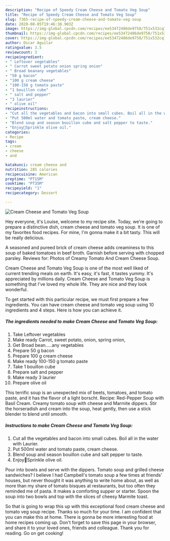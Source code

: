 ```yaml
---
description: "Recipe of Speedy Cream Cheese and Tomato Veg Soup"
title: "Recipe of Speedy Cream Cheese and Tomato Veg Soup"
slug: 7365-recipe-of-speedy-cream-cheese-and-tomato-veg-soup
date: 2020-08-05T19:46:38.903Z
image: https://img-global.cpcdn.com/recipes/ee53472486de9758/751x532cq70/cream-cheese-and-tomato-veg-soup-recipe-main-photo.jpg
thumbnail: https://img-global.cpcdn.com/recipes/ee53472486de9758/751x532cq70/cream-cheese-and-tomato-veg-soup-recipe-main-photo.jpg
cover: https://img-global.cpcdn.com/recipes/ee53472486de9758/751x532cq70/cream-cheese-and-tomato-veg-soup-recipe-main-photo.jpg
author: Oscar Aguilar
ratingvalue: 3.5
reviewcount: 3
recipeingredient:
- " Leftover vegetables"
- " Carrot sweet potato onion spring onion"
- " Broad beanany vegetables"
- "50 g bacon"
- "100 g cream cheese"
- "100-150 g tomato paste"
- "1 bouillon cube"
- " salt and pepper"
- "3 laurier"
- " olive oil"
recipeinstructions:
- "Cut all the vegetables and bacon into small cubes. Boil all in the water with Laurier."
- "Put 500ml water and tomato paste, cream cheese."
- "Blend soup and season bouillon cube and salt pepper to taste."
- "Enjoy🌸Sprinkle olive oil."
categories:
- Recipe
tags:
- cream
- cheese
- and

katakunci: cream cheese and 
nutrition: 285 calories
recipecuisine: American
preptime: "PT15M"
cooktime: "PT35M"
recipeyield: "1"
recipecategory: Dessert

---
```



![Cream Cheese and Tomato Veg Soup](https://img-global.cpcdn.com/recipes/ee53472486de9758/751x532cq70/cream-cheese-and-tomato-veg-soup-recipe-main-photo.jpg)

Hey everyone, it's Louise, welcome to my recipe site. Today, we're going to prepare a distinctive dish, cream cheese and tomato veg soup. It is one of my favorites food recipes. For mine, I'm gonna make it a bit tasty. This will be really delicious.

A seasoned and pureed brick of cream cheese adds creaminess to this soup of baked tomatoes in beef broth. Garnish before serving with chopped parsley. Reviews for: Photos of Creamy Tomato And Cream Cheese Soup.

Cream Cheese and Tomato Veg Soup is one of the most well liked of current trending meals on earth. It's easy, it's fast, it tastes yummy. It's appreciated by millions daily. Cream Cheese and Tomato Veg Soup is something that I've loved my whole life. They are nice and they look wonderful.


To get started with this particular recipe, we must first prepare a few ingredients. You can have cream cheese and tomato veg soup using 10 ingredients and 4 steps. Here is how you can achieve it.

<!--inarticleads1-->

##### The ingredients needed to make Cream Cheese and Tomato Veg Soup:

1. Take  Leftover vegetables
1. Make ready  Carrot, sweet potato, onion, spring onion,
1. Get  Broad bean.....any vegetables
1. Prepare 50 g bacon
1. Prepare 100 g cream cheese
1. Make ready 100-150 g tomato paste
1. Take 1 bouillon cube
1. Prepare  salt and pepper
1. Make ready 3 laurier
1. Prepare  olive oil


This terrific soup is an unexpected mix of beets, tomatoes, and tomato paste, and it has the flavor of a light borscht. Recipe: Red-Pepper Soup with Basil Cream. Creamy tomato soup with cheese and Marmite dippers. Stir the horseradish and cream into the soup, heat gently, then use a stick blender to blend until smooth. 

<!--inarticleads2-->

##### Instructions to make Cream Cheese and Tomato Veg Soup:

1. Cut all the vegetables and bacon into small cubes. Boil all in the water with Laurier.
1. Put 500ml water and tomato paste, cream cheese.
1. Blend soup and season bouillon cube and salt pepper to taste.
1. Enjoy🌸Sprinkle olive oil.


Pour into bowls and serve with the dippers. Tomato soup and grilled cheese sandwiches? I believe I had Campbell&#39;s tomato soup a few times at friends&#39; houses, but never thought it was anything to write home about, as well as more than my share of tomato bisques at restaurants, but too often they reminded me of pasta. It makes a comforting supper or starter. Spoon the soup into two bowls and top with the slices of cheesy Marmite toast. 

So that is going to wrap this up with this exceptional food cream cheese and tomato veg soup recipe. Thanks so much for your time. I am confident that you can make this at home. There is gonna be more interesting food at home recipes coming up. Don't forget to save this page in your browser, and share it to your loved ones, friends and colleague. Thank you for reading. Go on get cooking!
